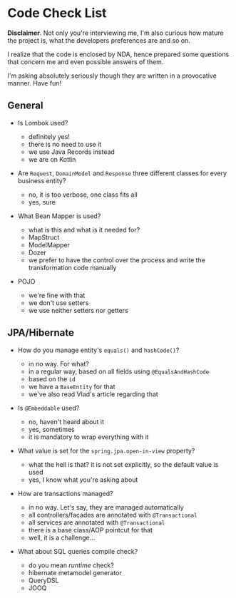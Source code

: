 # Code Check List

**Disclaimer**. Not only you're interviewing me, I'm also curious how mature the project is, what the developers
preferences are and so on.

I realize that the code is enclosed by NDA, hence prepared some questions that concern me and even possible answers of
them.

I'm asking absolutely seriously though they are written in a provocative manner. Have fun!

## General

- Is Lombok used?
    - definitely yes!
    - there is no need to use it
    - we use Java Records instead
    - we are on Kotlin

- Are `Request`, `DomainModel` and `Response` three different classes for every business entity?
    - no, it is too verbose, one class fits all 
    - yes, sure

- What Bean Mapper is used?
    - what is this and what is it needed for?
    - MapStruct
    - ModelMapper
    - Dozer
    - we prefer to have the control over the process and write the transformation code manually

- POJO
  - we're fine with that
  - we don't use setters
  - we use neither setters nor getters

## JPA/Hibernate

- How do you manage entity's `equals()` and `hashCode()`?
    - in no way. For what?
    - in a regular way, based on all fields using `@EqualsAndHashCode`
    - based on the `id`
    - we have a `BaseEntity` for that
    - we've also read Vlad's article regarding that

- Is `@Embeddable` used?
    - no, haven't heard about it
    - yes, sometimes
    - it is mandatory to wrap everything with it

- What value is set for the `spring.jpa.open-in-view` property?
    - what the hell is that? it is not set explicitly, so the default value is used
    - yes, I know what you're asking about

- How are transactions managed?
    - in no way. Let's say, they are managed automatically
    - all controllers/facades are annotated with `@Transactional`
    - all services are annotated with `@Transactional`
    - there is a base class/AOP pointcut for that
    - well, it is a challenge...

- What about SQL queries compile check?
  - do you mean _runtime_ check?
  - hibernate metamodel generator
  - QueryDSL
  - JOOQ